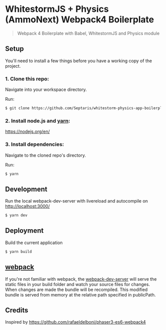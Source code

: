 WhitestormJS + Physics (AmmoNext) Webpack4 Boilerplate
======================================================

> Webpack 4 Boilerplate with Babel, WhitestormJS and Physics module

## Setup
You'll need to install a few things before you have a working copy of the project.

### 1. Clone this repo:
Navigate into your workspace directory.

Run:
```sh
$ git clone https://github.com/Septaris/whitestorm-physics-app-boilerplate.git
```
### 2. Install node.js and [yarn](https://yarnpkg.com/):
https://nodejs.org/en/

### 3. Install dependencies:
Navigate to the cloned repo's directory.

Run:
```sh
$ yarn
```

## Development
Run the local webpack-dev-server with livereload and autocompile on [http://localhost:3000/](http://localhost:3000/)
```sh
$ yarn dev
```
## Deployment
Build the current application
```sh
$ yarn build
```

## [webpack](https://webpack.js.org/)
If you're not familiar with webpack, the [webpack-dev-server](https://webpack.js.org/configuration/dev-server/) will serve the static files in your build folder and watch your source files for changes.
When changes are made the bundle will be recompiled. This modified bundle is served from memory at the relative path specified in publicPath.

## Credits

Inspired by https://github.com/rafaeldelboni/phaser3-es6-webpack4
